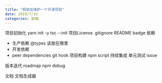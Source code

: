 ```yaml
---
title: "假装在维护一个开源项目"
date: 2019/7/15
categories: 前端
---
```


项目初始化
yarn init -y
tsc --init
项目License
.gitignore
README
badge
依赖
- 生产依赖
@types 该放在哪里 
- 开发依赖
- peer dependencies
git hook
项目构建
npm script
持续集成
单元测试
issue

版本迭代
roadmap
npm debug

文档
文档生成器
